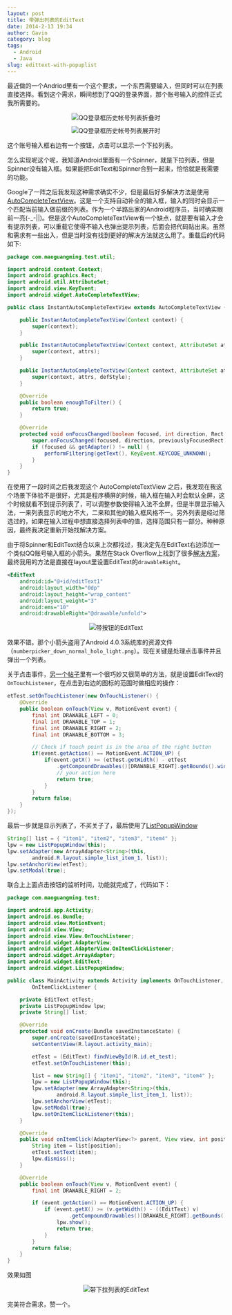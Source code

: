 ```yaml
---
layout: post
title: 带弹出列表的EditText
date: 2014-2-13 19:34
author: Gavin
category: blog
tags:
  - Android
  - Java
slug: edittext-with-popuplist
---
```


最近做的一个Andriod里有一个这个要求，一个东西需要输入，但同时可以在列表直接选择。看到这个需求，瞬间想到了QQ的登录界面，那个账号输入的控件正式我所需要的。

<div style="text-align:center;margin:10px;"><img src="../images/qq-login.png" alt="QQ登录框历史帐号列表折叠时" /></div>
<div style="text-align:center;margin:10px;"><img src="../images/qq-login2.png" alt="QQ登录框历史帐号列表展开时" /></div>

这个账号输入框右边有一个按钮，点击可以显示一个下拉列表。

怎么实现呢这个呢，我知道Android里面有一个Spinner，就是下拉列表，但是Spinner没有输入框。如果能把EditText和Spinner合到一起来，恰恰就是我需要的功能。

Google了一阵之后我发现这种需求确实不少，但是最后好多解决方法是使用[AutoCompleteTextView][actv]。这是一个支持自动补全的输入框，输入的同时会显示一个匹配当前输入做前缀的列表。作为一个半路出家的Android程序员，当时确实眼前一亮(-_-||)。但是这个AutoCompleteTextView有一个缺点，就是要有输入才会有提示列表，可以重载它使得不输入也弹出提示列表，后面会把代码贴出来。虽然和需求有一些出入，但是当时没有找到更好的解决方法就这么用了。重载后的代码如下:

```java
package com.maoguangming.test.util;

import android.content.Context;
import android.graphics.Rect;
import android.util.AttributeSet;
import android.view.KeyEvent;
import android.widget.AutoCompleteTextView;

public class InstantAutoCompleteTextView extends AutoCompleteTextView {

    public InstantAutoCompleteTextView(Context context) {
        super(context);
    }

    public InstantAutoCompleteTextView(Context context, AttributeSet attrs) {
        super(context, attrs);
    }

    public InstantAutoCompleteTextView(Context context, AttributeSet attrs, int defStyle) {
        super(context, attrs, defStyle);
    }

    @Override
    public boolean enoughToFilter() {
        return true;
    }

    @Override
    protected void onFocusChanged(boolean focused, int direction, Rect previouslyFocusedRect) {
        super.onFocusChanged(focused, direction, previouslyFocusedRect);
        if (focused && getAdapter() != null) {
            performFiltering(getText(), KeyEvent.KEYCODE_UNKNOWN);
        }
    }
}
```

[actv]: http://developer.android.com/reference/android/widget/AutoCompleteTextView.html

在使用了一段时间之后我发现这个 AutoCompleteTextView 之后，我发现在我这个场景下体验不是很好，尤其是程序横屏的时候，输入框在输入时会默认全屏，这个时候就看不到提示列表了，可以调整参数使得输入法不全屏，但是半屏显示输入法，一来列表显示的地方不大，二来和其他的输入框风格不一。另外列表是经过筛选过的，如果在输入过程中想直接选择列表中的值，选择范围只有一部分。种种原因，最终我决定重新开始找解决方案。

由于将Spinner和EditText结合以来上次都找过，我决定先在EditText右边添加一个类似QQ账号输入框的小箭头。果然在Stack Overflow上找到了很多[解决方案][et-with-button]，最终我用的方法是直接在layout里设置EditText的`drawableRight`。

[et-with-button]: http://stackoverflow.com/questions/6355096/how-to-create-edittext-with-crossx-button-at-end-of-it

```xml
<EditText
    android:id="@+id/editText1"
    android:layout_width="0dp"
    android:layout_height="wrap_content"
    android:layout_weight="3"
    android:ems="10"
    android:drawableRight="@drawable/unfold">
```

<div style="text-align:center;margin:10px;"><img src="../images/edittext-button.png" alt="带按钮的EditText" /></div>

效果不错。那个小箭头盗用了Android 4.0.3系统库的资源文件（`numberpicker_down_normal_holo_light.png`）。现在关键是处理点击事件并且弹出一个列表。

关于点击事件，[另一个帖子][et-button-click]里有一个很巧妙又很简单的方法，就是设置EditText的`OnTouchListener`，在点击到右边的图标的范围时做相应的操作：

[et-button-click]: http://stackoverflow.com/questions/3554377/handling-click-events-on-a-drawable-within-an-edittext

```java
etTest.setOnTouchListener(new OnTouchListener() {
    @Override
    public boolean onTouch(View v, MotionEvent event) {
        final int DRAWABLE_LEFT = 0;
        final int DRAWABLE_TOP = 1;
        final int DRAWABLE_RIGHT = 2;
        final int DRAWABLE_BOTTOM = 3;

        // Check if touch point is in the area of the right button
        if(event.getAction() == MotionEvent.ACTION_UP) {
            if(event.getX() >= (etTest.getWidth() - etTest
                .getCompoundDrawables()[DRAWABLE_RIGHT].getBounds().width())) {
                // your action here
                return true;
            }
        }
        return false;
    }
});
```

最后一步就是显示列表了，不买关子了，最后使用了[ListPopupWindow][lpw]

[lpw]: http://developer.android.com/reference/android/widget/ListPopupWindow.html

```java
String[] list = { "item1", "item2", "item3", "item4" };
lpw = new ListPopupWindow(this);
lpw.setAdapter(new ArrayAdapter<String>(this,
        android.R.layout.simple_list_item_1, list));
lpw.setAnchorView(etTest);
lpw.setModal(true);
```

联合上上面点击按钮的监听时间，功能就完成了，代码如下：

```java
package com.maoguangming.test;

import android.app.Activity;
import android.os.Bundle;
import android.view.MotionEvent;
import android.view.View;
import android.view.View.OnTouchListener;
import android.widget.AdapterView;
import android.widget.AdapterView.OnItemClickListener;
import android.widget.ArrayAdapter;
import android.widget.EditText;
import android.widget.ListPopupWindow;

public class MainActivity extends Activity implements OnTouchListener,
        OnItemClickListener {

    private EditText etTest;
    private ListPopupWindow lpw;
    private String[] list;

    @Override
    protected void onCreate(Bundle savedInstanceState) {
        super.onCreate(savedInstanceState);
        setContentView(R.layout.activity_main);

        etTest = (EditText) findViewById(R.id.et_test);
        etTest.setOnTouchListener(this);

        list = new String[] { "item1", "item2", "item3", "item4" };
        lpw = new ListPopupWindow(this);
        lpw.setAdapter(new ArrayAdapter<String>(this,
                android.R.layout.simple_list_item_1, list));
        lpw.setAnchorView(etTest);
        lpw.setModal(true);
        lpw.setOnItemClickListener(this);
    }

    @Override
    public void onItemClick(AdapterView<?> parent, View view, int position, long id) {
        String item = list[position];
        etTest.setText(item);
        lpw.dismiss();
    }

    @Override
    public boolean onTouch(View v, MotionEvent event) {
        final int DRAWABLE_RIGHT = 2;

        if (event.getAction() == MotionEvent.ACTION_UP) {
            if (event.getX() >= (v.getWidth() - ((EditText) v)
                    .getCompoundDrawables()[DRAWABLE_RIGHT].getBounds().width())) {
                lpw.show();
                return true;
            }
        }
        return false;
    }
}
```

效果如图

<div style="text-align:center;margin:10px;"><img src="../images/result.png" alt="带下拉列表的EditText" /></div>

完美符合需求，赞一个。